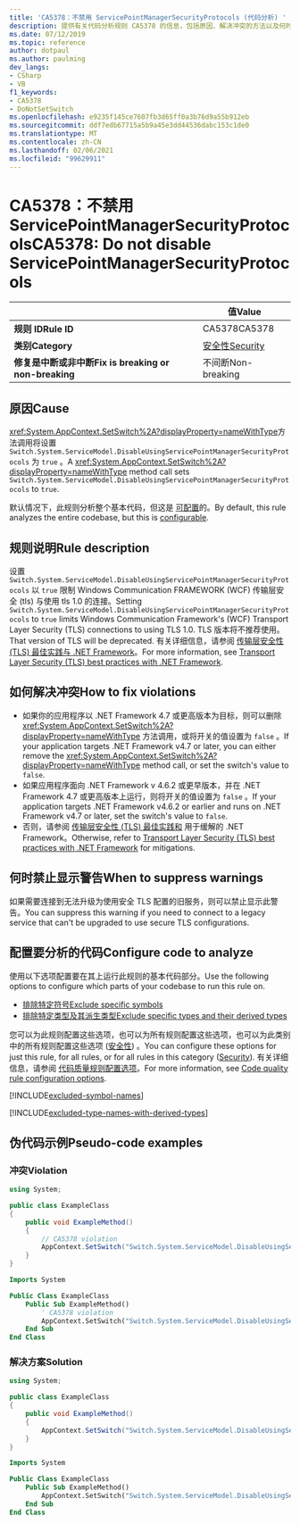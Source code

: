 ```yaml
---
title: 'CA5378：不禁用 ServicePointManagerSecurityProtocols (代码分析) '
description: 提供有关代码分析规则 CA5378 的信息，包括原因、解决冲突的方法以及何时取消显示。
ms.date: 07/12/2019
ms.topic: reference
author: dotpaul
ms.author: paulming
dev_langs:
- CSharp
- VB
f1_keywords:
- CA5378
- DoNotSetSwitch
ms.openlocfilehash: e9235f145ce7607fb3d65ff0a3b76d9a55b912eb
ms.sourcegitcommit: ddf7edb67715a5b9a45e3dd44536dabc153c1de0
ms.translationtype: MT
ms.contentlocale: zh-CN
ms.lasthandoff: 02/06/2021
ms.locfileid: "99629911"
---
```

# <a name="ca5378-do-not-disable-servicepointmanagersecurityprotocols"></a><span data-ttu-id="7dacb-103">CA5378：不禁用 ServicePointManagerSecurityProtocols</span><span class="sxs-lookup"><span data-stu-id="7dacb-103">CA5378: Do not disable ServicePointManagerSecurityProtocols</span></span>

| | <span data-ttu-id="7dacb-104">值</span><span class="sxs-lookup"><span data-stu-id="7dacb-104">Value</span></span> |
|-|-|
| <span data-ttu-id="7dacb-105">**规则 ID**</span><span class="sxs-lookup"><span data-stu-id="7dacb-105">**Rule ID**</span></span> |<span data-ttu-id="7dacb-106">CA5378</span><span class="sxs-lookup"><span data-stu-id="7dacb-106">CA5378</span></span>|
| <span data-ttu-id="7dacb-107">**类别**</span><span class="sxs-lookup"><span data-stu-id="7dacb-107">**Category**</span></span> |[<span data-ttu-id="7dacb-108">安全性</span><span class="sxs-lookup"><span data-stu-id="7dacb-108">Security</span></span>](security-warnings.md)|
| <span data-ttu-id="7dacb-109">**修复是中断或非中断**</span><span class="sxs-lookup"><span data-stu-id="7dacb-109">**Fix is breaking or non-breaking**</span></span> |<span data-ttu-id="7dacb-110">不间断</span><span class="sxs-lookup"><span data-stu-id="7dacb-110">Non-breaking</span></span>|

## <a name="cause"></a><span data-ttu-id="7dacb-111">原因</span><span class="sxs-lookup"><span data-stu-id="7dacb-111">Cause</span></span>

<span data-ttu-id="7dacb-112"><xref:System.AppContext.SetSwitch%2A?displayProperty=nameWithType>方法调用将设置 `Switch.System.ServiceModel.DisableUsingServicePointManagerSecurityProtocols` 为 `true` 。</span><span class="sxs-lookup"><span data-stu-id="7dacb-112">A <xref:System.AppContext.SetSwitch%2A?displayProperty=nameWithType> method call sets `Switch.System.ServiceModel.DisableUsingServicePointManagerSecurityProtocols` to `true`.</span></span>

<span data-ttu-id="7dacb-113">默认情况下，此规则分析整个基本代码，但这是 [可配置](#configure-code-to-analyze)的。</span><span class="sxs-lookup"><span data-stu-id="7dacb-113">By default, this rule analyzes the entire codebase, but this is [configurable](#configure-code-to-analyze).</span></span>

## <a name="rule-description"></a><span data-ttu-id="7dacb-114">规则说明</span><span class="sxs-lookup"><span data-stu-id="7dacb-114">Rule description</span></span>

<span data-ttu-id="7dacb-115">设置 `Switch.System.ServiceModel.DisableUsingServicePointManagerSecurityProtocols` 以 `true` 限制 Windows Communication FRAMEWORK (WCF) 传输层安全 (tls) 与使用 tls 1.0 的连接。</span><span class="sxs-lookup"><span data-stu-id="7dacb-115">Setting `Switch.System.ServiceModel.DisableUsingServicePointManagerSecurityProtocols` to `true` limits Windows Communication Framework's (WCF) Transport Layer Security (TLS) connections to using TLS 1.0.</span></span> <span data-ttu-id="7dacb-116">TLS 版本将不推荐使用。</span><span class="sxs-lookup"><span data-stu-id="7dacb-116">That version of TLS will be deprecated.</span></span> <span data-ttu-id="7dacb-117">有关详细信息，请参阅 [传输层安全性 (TLS) 最佳实践与 .NET Framework](../../../framework/network-programming/tls.md#switchsystemservicemodeldisableusingservicepointmanagersecurityprotocols)。</span><span class="sxs-lookup"><span data-stu-id="7dacb-117">For more information, see [Transport Layer Security (TLS) best practices with .NET Framework](../../../framework/network-programming/tls.md#switchsystemservicemodeldisableusingservicepointmanagersecurityprotocols).</span></span>

## <a name="how-to-fix-violations"></a><span data-ttu-id="7dacb-118">如何解决冲突</span><span class="sxs-lookup"><span data-stu-id="7dacb-118">How to fix violations</span></span>

- <span data-ttu-id="7dacb-119">如果你的应用程序以 .NET Framework 4.7 或更高版本为目标，则可以删除 <xref:System.AppContext.SetSwitch%2A?displayProperty=nameWithType> 方法调用，或将开关的值设置为 `false` 。</span><span class="sxs-lookup"><span data-stu-id="7dacb-119">If your application targets .NET Framework v4.7 or later, you can either remove the <xref:System.AppContext.SetSwitch%2A?displayProperty=nameWithType> method call, or set the switch's value to `false`.</span></span>
- <span data-ttu-id="7dacb-120">如果应用程序面向 .NET Framework v 4.6.2 或更早版本，并在 .NET Framework 4.7 或更高版本上运行，则将开关的值设置为 `false` 。</span><span class="sxs-lookup"><span data-stu-id="7dacb-120">If your application targets .NET Framework v4.6.2 or earlier and runs on .NET Framework v4.7 or later, set the switch's value to `false`.</span></span>
- <span data-ttu-id="7dacb-121">否则，请参阅 [传输层安全性 (TLS) 最佳实践和](../../../framework/network-programming/tls.md) 用于缓解的 .NET Framework。</span><span class="sxs-lookup"><span data-stu-id="7dacb-121">Otherwise, refer to [Transport Layer Security (TLS) best practices with .NET Framework](../../../framework/network-programming/tls.md) for mitigations.</span></span>

## <a name="when-to-suppress-warnings"></a><span data-ttu-id="7dacb-122">何时禁止显示警告</span><span class="sxs-lookup"><span data-stu-id="7dacb-122">When to suppress warnings</span></span>

<span data-ttu-id="7dacb-123">如果需要连接到无法升级为使用安全 TLS 配置的旧服务，则可以禁止显示此警告。</span><span class="sxs-lookup"><span data-stu-id="7dacb-123">You can suppress this warning if you need to connect to a legacy service that can't be upgraded to use secure TLS configurations.</span></span>

## <a name="configure-code-to-analyze"></a><span data-ttu-id="7dacb-124">配置要分析的代码</span><span class="sxs-lookup"><span data-stu-id="7dacb-124">Configure code to analyze</span></span>

<span data-ttu-id="7dacb-125">使用以下选项配置要在其上运行此规则的基本代码部分。</span><span class="sxs-lookup"><span data-stu-id="7dacb-125">Use the following options to configure which parts of your codebase to run this rule on.</span></span>

- [<span data-ttu-id="7dacb-126">排除特定符号</span><span class="sxs-lookup"><span data-stu-id="7dacb-126">Exclude specific symbols</span></span>](#exclude-specific-symbols)
- [<span data-ttu-id="7dacb-127">排除特定类型及其派生类型</span><span class="sxs-lookup"><span data-stu-id="7dacb-127">Exclude specific types and their derived types</span></span>](#exclude-specific-types-and-their-derived-types)

<span data-ttu-id="7dacb-128">您可以为此规则配置这些选项，也可以为所有规则配置这些选项，也可以为此类别中的所有规则配置这些选项 ([安全性](security-warnings.md)) 。</span><span class="sxs-lookup"><span data-stu-id="7dacb-128">You can configure these options for just this rule, for all rules, or for all rules in this category ([Security](security-warnings.md)).</span></span> <span data-ttu-id="7dacb-129">有关详细信息，请参阅 [代码质量规则配置选项](../code-quality-rule-options.md)。</span><span class="sxs-lookup"><span data-stu-id="7dacb-129">For more information, see [Code quality rule configuration options](../code-quality-rule-options.md).</span></span>

[!INCLUDE[excluded-symbol-names](~/includes/code-analysis/excluded-symbol-names.md)]

[!INCLUDE[excluded-type-names-with-derived-types](~/includes/code-analysis/excluded-type-names-with-derived-types.md)]

## <a name="pseudo-code-examples"></a><span data-ttu-id="7dacb-130">伪代码示例</span><span class="sxs-lookup"><span data-stu-id="7dacb-130">Pseudo-code examples</span></span>

### <a name="violation"></a><span data-ttu-id="7dacb-131">冲突</span><span class="sxs-lookup"><span data-stu-id="7dacb-131">Violation</span></span>

```csharp
using System;

public class ExampleClass
{
    public void ExampleMethod()
    {
        // CA5378 violation
        AppContext.SetSwitch("Switch.System.ServiceModel.DisableUsingServicePointManagerSecurityProtocols", true);
    }
}
```

```vb
Imports System

Public Class ExampleClass
    Public Sub ExampleMethod()
        ' CA5378 violation
        AppContext.SetSwitch("Switch.System.ServiceModel.DisableUsingServicePointManagerSecurityProtocols", true)
    End Sub
End Class
```

### <a name="solution"></a><span data-ttu-id="7dacb-132">解决方案</span><span class="sxs-lookup"><span data-stu-id="7dacb-132">Solution</span></span>

```csharp
using System;

public class ExampleClass
{
    public void ExampleMethod()
    {
        AppContext.SetSwitch("Switch.System.ServiceModel.DisableUsingServicePointManagerSecurityProtocols", false);
    }
}
```

```vb
Imports System

Public Class ExampleClass
    Public Sub ExampleMethod()
        AppContext.SetSwitch("Switch.System.ServiceModel.DisableUsingServicePointManagerSecurityProtocols", false)
    End Sub
End Class
```
